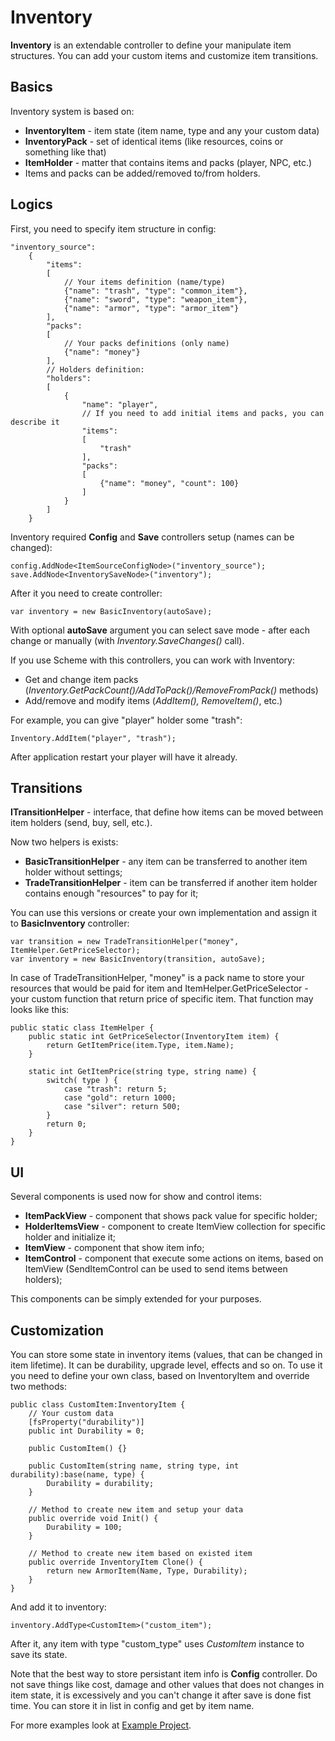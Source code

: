 # Inventory

**Inventory** is an extendable controller to define your manipulate item structures. You can add your custom items and customize item transitions.   

## Basics

Inventory system is based on:

- **InventoryItem** - item state (item name, type and any your custom data)
- **InventoryPack** - set of identical items (like resources, coins or something like that)
-  **ItemHolder** - matter that contains items and packs (player, NPC, etc.)
- Items and packs can be added/removed to/from holders. 

## Logics

First, you need to specify item structure in config:

```
"inventory_source":
	{
		"items": 
		[
			// Your items definition (name/type)
			{"name": "trash", "type": "common_item"},
			{"name": "sword", "type": "weapon_item"},
			{"name": "armor", "type": "armor_item"}
		],
		"packs":
		[
			// Your packs definitions (only name)
			{"name": "money"}
		],
		// Holders definition:
		"holders":
		[
			{
				"name": "player",
				// If you need to add initial items and packs, you can describe it
				"items": 
				[
					"trash"
				],
				"packs": 
				[
					{"name": "money", "count": 100}
				]
			}		
		]
	}
```

Inventory required **Config** and **Save** controllers setup (names can be changed):

```
config.AddNode<ItemSourceConfigNode>("inventory_source");
save.AddNode<InventorySaveNode>("inventory");
```

After it you need to create controller:

```
var inventory = new BasicInventory(autoSave);
```

With optional **autoSave** argument you can select save mode - after each change or manually (with *Inventory.SaveChanges()* call).

If you use Scheme with this controllers, you can work with Inventory:

- Get and change item packs (*Inventory.GetPackCount()/AddToPack()/RemoveFromPack()* methods)
- Add/remove and modify items (*AddItem(), RemoveItem()*, etc.)

For example, you can give "player" holder some "trash":

```
Inventory.AddItem("player", "trash");
```
After application restart your player will have it already.

## Transitions

**ITransitionHelper** - interface, that define how items can be moved between item holders (send, buy, sell, etc.).

Now two helpers is exists:

- **BasicTransitionHelper** - any item can be transferred to another item holder without settings;
- **TradeTransitionHelper** - item can be transferred if another item holder contains enough "resources" to pay for it;

You can use this versions or create your own implementation and assign it to **BasicInventory** controller:

```
var transition = new TradeTransitionHelper("money", ItemHelper.GetPriceSelector);
var inventory = new BasicInventory(transition, autoSave);
```

In case of TradeTransitionHelper, "money" is a pack name to store your resources that would be paid for item and ItemHelper.GetPriceSelector - your custom function that return price of specific item. That function may looks like this:

```
public static class ItemHelper {
	public static int GetPriceSelector(InventoryItem item) {
		return GetItemPrice(item.Type, item.Name);
	}

	static int GetItemPrice(string type, string name) {
		switch( type ) {
			case "trash": return 5;
			case "gold": return 1000;
			case "silver": return 500;
		}
		return 0;
	}
}
```

## UI

Several components is used now for show and control items:

- **ItemPackView** - component that shows pack value for specific holder;
- **HolderItemsView** - component to create ItemView collection for specific holder and initialize it;
- **ItemView** - component that show item info;
- **ItemControl** - component that execute some actions on items, based on ItemView (SendItemControl can be used to send items between holders);

This components can be simply extended for your purposes.

## Customization

You can store some state in inventory items (values, that can be changed in item lifetime). It can be durability, upgrade level, effects and so on. To use it you need to define your own class, based on InventoryItem and override two methods:

```
public class CustomItem:InventoryItem {
	// Your custom data
	[fsProperty("durability")]
	public int Durability = 0;

	public CustomItem() {}

	public CustomItem(string name, string type, int durability):base(name, type) {
		Durability = durability;
	}

	// Method to create new item and setup your data
	public override void Init() {
		Durability = 100;
	}

	// Method to create new item based on existed item
	public override InventoryItem Clone() {
		return new ArmorItem(Name, Type, Durability);
	}
}

```

And add it to inventory:

```
inventory.AddType<CustomItem>("custom_item");
```

After it, any item with type "custom_type" uses *CustomItem* instance to save its state.

Note that the best way to store persistant item info is **Config** controller. Do not save things like cost, damage and other values that does not changes in item state, it is excessively and you can't change it after save is done fist time. You can store it in list in config and get by item name.

For more examples look at [Example Project](https://github.com/KonH/UDBaseExample).